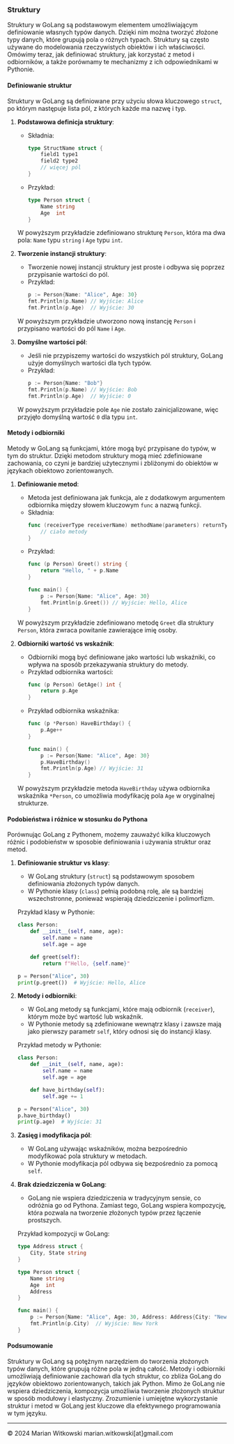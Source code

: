 ### Struktury

Struktury w GoLang są podstawowym elementem umożliwiającym definiowanie własnych typów danych. Dzięki nim można tworzyć złożone typy danych, które grupują pola o różnych typach. Struktury są często używane do modelowania rzeczywistych obiektów i ich właściwości. Omówimy teraz, jak definiować struktury, jak korzystać z metod i odbiorników, a także porównamy te mechanizmy z ich odpowiednikami w Pythonie.

#### Definiowanie struktur

Struktury w GoLang są definiowane przy użyciu słowa kluczowego `struct`, po którym następuje lista pól, z których każde ma nazwę i typ.

1. **Podstawowa definicja struktury**:
   - Składnia:
     ```go
     type StructName struct {
         field1 type1
         field2 type2
         // więcej pól
     }
     ```
   - Przykład:
     ```go
     type Person struct {
         Name string
         Age  int
     }
     ```

   W powyższym przykładzie zdefiniowano strukturę `Person`, która ma dwa pola: `Name` typu `string` i `Age` typu `int`.

2. **Tworzenie instancji struktury**:
   - Tworzenie nowej instancji struktury jest proste i odbywa się poprzez przypisanie wartości do pól.
   - Przykład:
     ```go
     p := Person{Name: "Alice", Age: 30}
     fmt.Println(p.Name) // Wyjście: Alice
     fmt.Println(p.Age)  // Wyjście: 30
     ```

   W powyższym przykładzie utworzono nową instancję `Person` i przypisano wartości do pól `Name` i `Age`.

3. **Domyślne wartości pól**:
   - Jeśli nie przypiszemy wartości do wszystkich pól struktury, GoLang użyje domyślnych wartości dla tych typów.
   - Przykład:
     ```go
     p := Person{Name: "Bob"}
     fmt.Println(p.Name) // Wyjście: Bob
     fmt.Println(p.Age)  // Wyjście: 0
     ```

   W powyższym przykładzie pole `Age` nie zostało zainicjalizowane, więc przyjęło domyślną wartość `0` dla typu `int`.

#### Metody i odbiorniki

Metody w GoLang są funkcjami, które mogą być przypisane do typów, w tym do struktur. Dzięki metodom struktury mogą mieć zdefiniowane zachowania, co czyni je bardziej użytecznymi i zbliżonymi do obiektów w językach obiektowo zorientowanych.

1. **Definiowanie metod**:
   - Metoda jest definiowana jak funkcja, ale z dodatkowym argumentem odbiornika między słowem kluczowym `func` a nazwą funkcji.
   - Składnia:
     ```go
     func (receiverType receiverName) methodName(parameters) returnType {
         // ciało metody
     }
     ```
   - Przykład:
     ```go
     func (p Person) Greet() string {
         return "Hello, " + p.Name
     }

     func main() {
         p := Person{Name: "Alice", Age: 30}
         fmt.Println(p.Greet()) // Wyjście: Hello, Alice
     }
     ```

   W powyższym przykładzie zdefiniowano metodę `Greet` dla struktury `Person`, która zwraca powitanie zawierające imię osoby.

2. **Odbiorniki wartość vs wskaźnik**:
   - Odbiorniki mogą być definiowane jako wartości lub wskaźniki, co wpływa na sposób przekazywania struktury do metody.
   - Przykład odbiornika wartości:
     ```go
     func (p Person) GetAge() int {
         return p.Age
     }
     ```
   - Przykład odbiornika wskaźnika:
     ```go
     func (p *Person) HaveBirthday() {
         p.Age++
     }

     func main() {
         p := Person{Name: "Alice", Age: 30}
         p.HaveBirthday()
         fmt.Println(p.Age) // Wyjście: 31
     }
     ```

   W powyższym przykładzie metoda `HaveBirthday` używa odbiornika wskaźnika `*Person`, co umożliwia modyfikację pola `Age` w oryginalnej strukturze.

#### Podobieństwa i różnice w stosunku do Pythona

Porównując GoLang z Pythonem, możemy zauważyć kilka kluczowych różnic i podobieństw w sposobie definiowania i używania struktur oraz metod.

1. **Definiowanie struktur vs klasy**:
   - W GoLang struktury (`struct`) są podstawowym sposobem definiowania złożonych typów danych.
   - W Pythonie klasy (`class`) pełnią podobną rolę, ale są bardziej wszechstronne, ponieważ wspierają dziedziczenie i polimorfizm.

   Przykład klasy w Pythonie:
   ```python
   class Person:
       def __init__(self, name, age):
           self.name = name
           self.age = age

       def greet(self):
           return f"Hello, {self.name}"

   p = Person("Alice", 30)
   print(p.greet())  # Wyjście: Hello, Alice
   ```

2. **Metody i odbiorniki**:
   - W GoLang metody są funkcjami, które mają odbiornik (`receiver`), którym może być wartość lub wskaźnik.
   - W Pythonie metody są zdefiniowane wewnątrz klasy i zawsze mają jako pierwszy parametr `self`, który odnosi się do instancji klasy.

   Przykład metody w Pythonie:
   ```python
   class Person:
       def __init__(self, name, age):
           self.name = name
           self.age = age

       def have_birthday(self):
           self.age += 1

   p = Person("Alice", 30)
   p.have_birthday()
   print(p.age)  # Wyjście: 31
   ```

3. **Zasięg i modyfikacja pól**:
   - W GoLang używając wskaźników, można bezpośrednio modyfikować pola struktury w metodach.
   - W Pythonie modyfikacja pól odbywa się bezpośrednio za pomocą `self`.

4. **Brak dziedziczenia w GoLang**:
   - GoLang nie wspiera dziedziczenia w tradycyjnym sensie, co odróżnia go od Pythona. Zamiast tego, GoLang wspiera kompozycję, która pozwala na tworzenie złożonych typów przez łączenie prostszych.

   Przykład kompozycji w GoLang:
   ```go
   type Address struct {
       City, State string
   }

   type Person struct {
       Name string
       Age  int
       Address
   }

   func main() {
       p := Person{Name: "Alice", Age: 30, Address: Address{City: "New York", State: "NY"}}
       fmt.Println(p.City)  // Wyjście: New York
   }
   ```

#### Podsumowanie

Struktury w GoLang są potężnym narzędziem do tworzenia złożonych typów danych, które grupują różne pola w jedną całość. Metody i odbiorniki umożliwiają definiowanie zachowań dla tych struktur, co zbliża GoLang do języków obiektowo zorientowanych, takich jak Python. Mimo że GoLang nie wspiera dziedziczenia, kompozycja umożliwia tworzenie złożonych struktur w sposób modułowy i elastyczny. Zrozumienie i umiejętne wykorzystanie struktur i metod w GoLang jest kluczowe dla efektywnego programowania w tym języku.

---
© 2024 Marian Witkowski marian.witkowski[at]gmail.com
